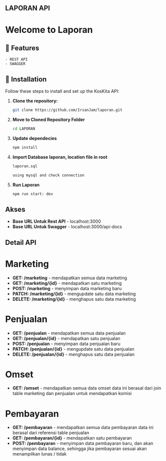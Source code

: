 


## LAPORAN API
  <h1>Welcome to Laporan</h1>

## 🔮 Features
    - REST API
    - SWAGGER

 
 
 ## 🧰 Installation
Follow these steps to install and set up the KosKita API:
1. **Clone the repository:**

   ```bash
   git clone https://github.com/IrsanJam/laporan.git
   
2. **Move to Cloned Repository Folder**

    ```bash
    cd LAPORAN
    
3. **Update dependecies**
    
    ```bash
    npm install

4. **Import Database laporan, location file in root**
    
    ```bash
    laporan.sql

    using mysql and check connection

5. **Run Laporan**  
    ```bash
    npm run start: dev

## Akses
- **Base URL Untuk Rest API** - localhost:3000
- **Base URL Untuk Swagger** - localhost:3000/api-docs
  
## Detail API
# Marketing
- **GET: /marketing** - mendapatkan semua data marketing
- **GET: /marketing/{id}** - mendapatkan satu marketing
- **POST: /marketing** - menyimpan data marketing baru
- **PATCH: /marketing/{id}** - mengupdate satu data marketing
- **DELETE: /marketing/{id}** - menghapus satu data marketing

# Penjualan
- **GET: /penjualan** - mendapatkan semua data penjualan
- **GET: /penjualan/{id}** - mendapatkan satu penjualan
- **POST: /penjualan** - menyimpan data penjualan baru
- **PATCH: /penjualan/{id}** - mengupdate satu data penjualan
- **DELETE: /penjualan/{id}** - menghapus satu data penjualan


# Omset
- **GET: /omset** - mendapatkan semua data omset data ini berasal dari join table marketing dan penjualan untuk        mendapatkan komisi

# Pembayaran
- **GET: /pembayaran** - mendapatkan semua data pembayaran data ini berasal dari referensi table penjualan
- **GET: /pembayaran/{id}** - mendapatkan satu pembayaran
- **POST: /pembayaran** - menyimpan data pembayaran baru, dan akan menyimpan data balance, sehingga jika pembayaran sesuai akan menampilkan lunas / tidak

